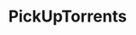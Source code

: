 ---
title: PickUpTorrents
crosslinks:
- Gigalinks
- youtubefactsbot
- ShareisLove
- BestLifeHack
- pickup
- DownloadTorrentPlace
- youtubot
- megalinks
- seduction
- trackers
- FreeDownload2017
- DataHoarder
- MixedRacePeople
- redpillbooks
- BusinessShares
- advancedentrepreneur
- SubAutoCorrectBot
- MegaCheap
- HotseatAtreddit
- SelfDevelopmentShares
---